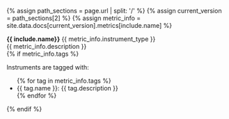 {% assign path_sections = page.url | split: '/' %}
{% assign current_version = path_sections[2] %}
{% assign metric_info = site.data.docs[current_version].metrics[include.name] %}

<div class="row metric-detail py-2 my-2" markdown="0">
  <div class="col-12 w-100">
  <a data-toggle="collapse" data-target="#{{ include.name | replace: ".", "_" }}">
    <strong class="mr-2 w-100">{{ include.name}}</strong> {{ metric_info.instrument_type }}
    </a>
  </div>
  <div id="{{ include.name | replace: ".", "_" }}" class="col-12 collapse">
    <div class="mt-2">{{ metric_info.description }}</div>
    {% if metric_info.tags %}
      <br>
      <p>Instruments are tagged with:
        <ul>
          {% for tag in metric_info.tags %}
            <li><span class="tag-name">{{ tag.name }}</span>: {{ tag.description }}</li>
          {% endfor %}
        </ul>
      </p>
    {% endif %}
  </div>
</div>